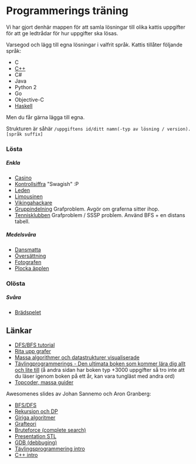 Programmerings träning
======================

Vi har gjort denhär mappen för att samla lösningar till olika kattis uppgifter 
för att ge ledtrådar för hur uppgifter ska lösas.

Varsegod och lägg till egna lösningar i valfrit språk.
Kattis tillåter följande språk:
* C
* <a href="http://www.cplusplus.com/">C++</a>
* C# 
* Java 
* Python 2 
* Go 
* Objective-C
* [Haskell](http://learnyouahaskell.com/chapters)

Men du får gärna lägga till egna.

Strukturen är såhär `/uppgiftens id/ditt namn(-typ av lösning / version).[språk suffix]`

### Lösta


##### Enkla

 - [Casino](https://po.scrool.se/problems/casino)
 - [Kontrollsiffra](https://po.scrool.se/problems/kontrollsiffra) "Swagish" :P
 - [Leden](https://po.scrool.se/problems/leden)
 - [Limousinen](https://po.scrool.se/problems/limousinen)
 - [Vikingahackare](https://po.scrool.se/problems/vikingahackare)
 - [Gruppindelning](https://po.kattis.com/problems/gruppindelning) Grafproblem. Avgör om graferna sitter ihop.
 - [Tennisklubben](https://po.kattis.com/problems/tennis) Grafproblem / SSSP problem. Använd BFS + en distans tabell.

##### Medelsvåra

 - [Dansmatta](https://po.scrool.se/problems/dansmatta)
 - [Översättning](https://po.scrool.se/problems/oversattning)
 - [Fotografen](https://po.scrool.se/problems/fotografen)
 - [Plocka äpplen](https://po.kattis.com/problems/apples)

### Olösta

##### Svåra
 - [Brädspelet](https://po.scrool.se/problem?aid=179)
 

## Länkar
 
 - [DFS/BFS tutorial](https://www.youtube.com/watch?v=zLZhSSXAwxI)
 - [Rita upp grafer](http://illuminations.nctm.org/Activity.aspx?id=3550)
 - [Massa algorithmer och datastrukturer visualiserade](http://www.comp.nus.edu.sg/~stevenha/visualization/)
 - [Tävlingprogrammerings - Den ultimata boken som kommer lära dig allt och lite till](https://sites.google.com/site/stevenhalim/) (å andra sidan har boken typ +3000 uppgifter så tro inte att du läser igenom boken på ett år, kan vara tungläst med andra ord) 
 - [Topcoder, massa guider](http://www.topcoder.com/tc?d1=tutorials&d2=alg_index&module=Static)


Awesomenes slides av Johan Sannemo och Aron Granberg:

 - [BFS/DFS](https://docs.google.com/presentation/d/1-ypeGvMyR1Btxp2O2H0HOn8A-5ziTKQ5W132xTJLe4k/edit?usp=drive_web)
 - [Rekursion och DP](https://docs.google.com/presentation/d/1860ob2XMpu0p0j1Z_DMZK2vgSt8bGYPIqKk0RQTRhcY/edit?usp=drive_web)
 - [Giriga algoritmer](https://docs.google.com/presentation/d/18InEII_CO-h2kb31BCmVk5fmcWlc4oUJ6dgiJOyJW1o/edit?usp=drive_web)
 - [Grafteori](https://docs.google.com/presentation/d/15dIXogh207im8cgTZTnXZ3hXB8y0YE5OxAKVYcUZexI/edit?usp=drive_web)
 - [Bruteforce (complete search)](https://docs.google.com/presentation/d/1ScPMm7pzwEBeQ6feH77aJON0iyCuow6CurRGvB93KY4/edit?usp=drive_web)
 - [Presentation STL](https://docs.google.com/presentation/d/1MKEftiX8XLq1hh1UipoFstanph46hRmE_5VSv0yiMmA/edit)
 - [GDB (debbuging)](https://docs.google.com/presentation/d/1SspYfp3maQP4ZO6fD3sXdU73zn42RHXTpktmGfkT-hI/edit#slide=id.p)
 - [Tävlingsprogrammering intro](https://docs.google.com/presentation/d/1OeUTd3obslhn1t9DG5lZCTfUY5lVHFgnrgSvMly0kz8/edit?usp=drive_web)
 - [C++ intro](https://docs.google.com/presentation/d/1D0574K7FWW9YsPTCSYCSFFkY_qbSY-SEWbk5kK_IVdw/edit?usp=drive_web)



